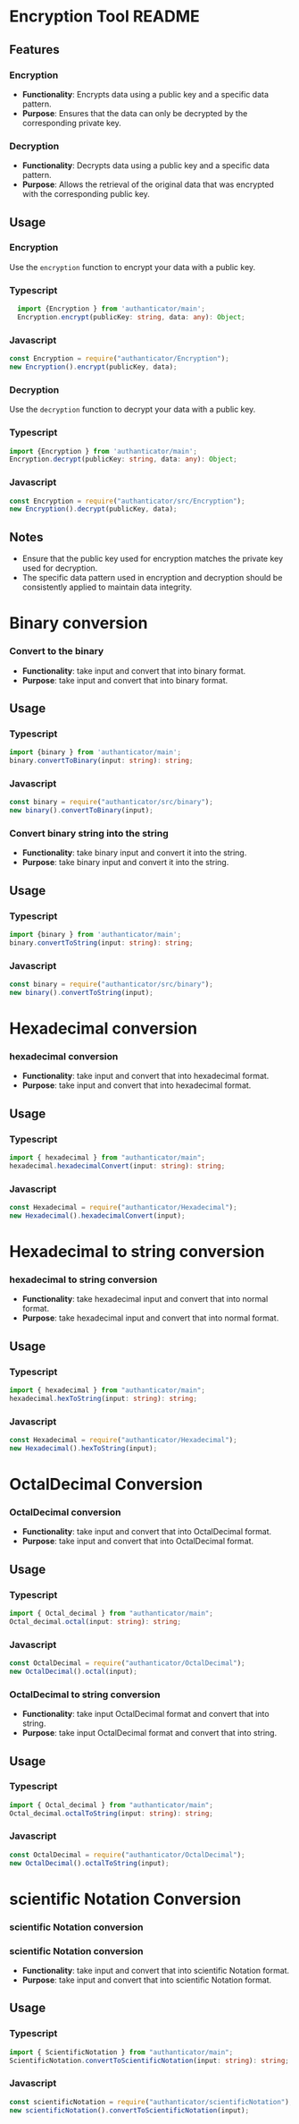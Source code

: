 # Encryption Tool README

## Features

### Encryption

- **Functionality**: Encrypts data using a public key and a specific data pattern.
- **Purpose**: Ensures that the data can only be decrypted by the corresponding private key.

### Decryption

- **Functionality**: Decrypts data using a public key and a specific data pattern.
- **Purpose**: Allows the retrieval of the original data that was encrypted with the corresponding public key.

## Usage

### Encryption

Use the `encryption` function to encrypt your data with a public key.

### Typescript

```typescript
  import {Encryption } from 'authanticator/main';
  Encryption.encrypt(publicKey: string, data: any): Object;
```

### Javascript

```javascript
const Encryption = require("authanticator/Encryption");
new Encryption().encrypt(publicKey, data);
```

### Decryption

Use the `decryption` function to decrypt your data with a public key.

### Typescript

```typescript
import {Encryption } from 'authanticator/main';
Encryption.decrypt(publicKey: string, data: any): Object;
```

### Javascript

```javascript
const Encryption = require("authanticator/src/Encryption");
new Encryption().decrypt(publicKey, data);
```

## Notes

- Ensure that the public key used for encryption matches the private key used for decryption.
- The specific data pattern used in encryption and decryption should be consistently applied to maintain data integrity.

# Binary conversion

### Convert to the binary

- **Functionality**: take input and convert that into binary format.
- **Purpose**: take input and convert that into binary format.

## Usage

### Typescript

```typescript
import {binary } from 'authanticator/main';
binary.convertToBinary(input: string): string;
```

### Javascript

```javascript
const binary = require("authanticator/src/binary");
new binary().convertToBinary(input);
```

### Convert binary string into the string

- **Functionality**: take binary input and convert it into the string.
- **Purpose**: take binary input and convert it into the string.

## Usage

### Typescript

```typescript
import {binary } from 'authanticator/main';
binary.convertToString(input: string): string;
```

### Javascript

```javascript
const binary = require("authanticator/src/binary");
new binary().convertToString(input);
```

# Hexadecimal conversion

### hexadecimal conversion

- **Functionality**: take input and convert that into hexadecimal format.
- **Purpose**: take input and convert that into hexadecimal format.

## Usage

### Typescript

```typescript
import { hexadecimal } from "authanticator/main";
hexadecimal.hexadecimalConvert(input: string): string;
```

### Javascript

```javascript
const Hexadecimal = require("authanticator/Hexadecimal");
new Hexadecimal().hexadecimalConvert(input);
```

# Hexadecimal to string conversion

### hexadecimal to string conversion

- **Functionality**: take hexadecimal input and convert that into normal format.
- **Purpose**: take hexadecimal input and convert that into normal format.

## Usage

### Typescript

```typescript
import { hexadecimal } from "authanticator/main";
hexadecimal.hexToString(input: string): string;
```

### Javascript

```javascript
const Hexadecimal = require("authanticator/Hexadecimal");
new Hexadecimal().hexToString(input);
```

# OctalDecimal Conversion

### OctalDecimal conversion

- **Functionality**: take input and convert that into OctalDecimal format.
- **Purpose**: take input and convert that into OctalDecimal format.

## Usage

### Typescript

```typescript
import { Octal_decimal } from "authanticator/main";
Octal_decimal.octal(input: string): string;
```

### Javascript

```javascript
const OctalDecimal = require("authanticator/OctalDecimal");
new OctalDecimal().octal(input);
```

### OctalDecimal to string conversion

- **Functionality**: take input OctalDecimal format and convert that into string.
- **Purpose**: take input OctalDecimal format and convert that into string.

## Usage

### Typescript

```typescript
import { Octal_decimal } from "authanticator/main";
Octal_decimal.octalToString(input: string): string;
```

### Javascript

```javascript
const OctalDecimal = require("authanticator/OctalDecimal");
new OctalDecimal().octalToString(input);
```
# scientific Notation Conversion

### scientific Notation conversion

### scientific Notation conversion

- **Functionality**: take input and convert that into scientific Notation format.
- **Purpose**: take input and convert that into scientific Notation format.

## Usage

### Typescript

```typescript
import { ScientificNotation } from "authanticator/main";
ScientificNotation.convertToScientificNotation(input: string): string;
```

### Javascript

```javascript
const scientificNotation = require("authanticator/scientificNotation");
new scientificNotation().convertToScientificNotation(input);
```